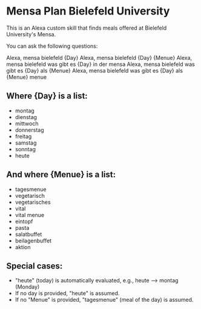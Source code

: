 # Mensa Plan Bielefeld University

This is an Alexa custom skill that finds meals offered at Bielefeld University's Mensa.

You can ask the following questions:

Alexa, mensa bielefeld {Day}
Alexa, mensa bielefeld {Day} {Menue}
Alexa, mensa bielefeld was gibt es {Day} in der mensa
Alexa, mensa bielefeld was gibt es {Day} als {Menue}
Alexa, mensa bielefeld was gibt es {Day} als {Menue} menue

## Where {Day} is a list:

* montag
* dienstag
* mittwoch
* donnerstag
* freitag
* samstag
* sonntag
* heute

## And where {Menue} is a list:

* tagesmenue
* vegetarisch
* vegetarisches
* vital
* vital menue
* eintopf
* pasta
* salatbuffet
* beilagenbuffet
* aktion

## Special cases:

* "heute" (today) is automatically evaluated, e.g., heute --> montag (Monday)
* If no day is provided, "heute" is assumed.
* If no "Menue" is provided, "tagesmenue" (meal of the day) is assumed.
